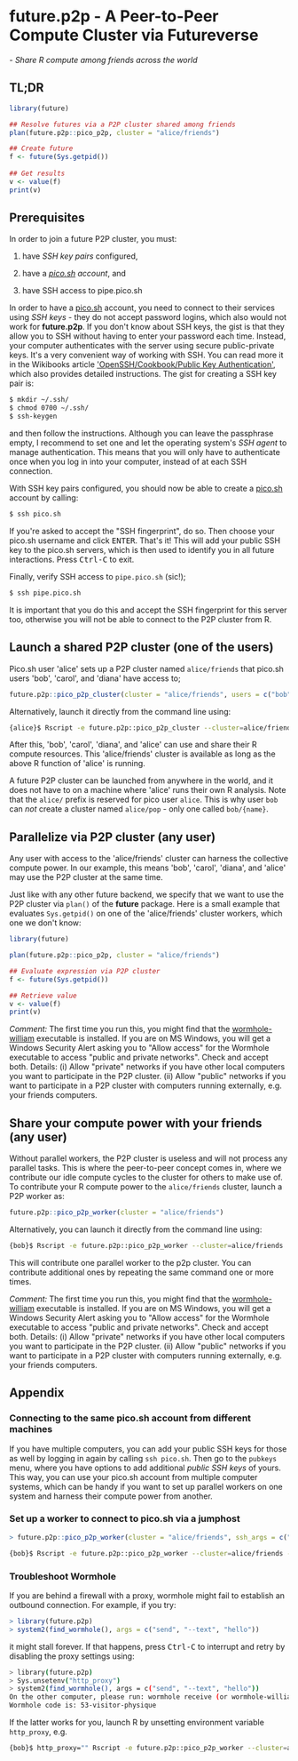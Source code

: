 # future.p2p - A Peer-to-Peer Compute Cluster via Futureverse

_- Share R compute among friends across the world_

## TL;DR

```r
library(future)

## Resolve futures via a P2P cluster shared among friends
plan(future.p2p::pico_p2p, cluster = "alice/friends")

## Create future
f <- future(Sys.getpid())
  
## Get results
v <- value(f)
print(v)
```


## Prerequisites

In order to join a future P2P cluster, you must:

1. have _SSH key pairs_ configured,

2. have a _[pico.sh] account_, and

3. have SSH access to pipe.pico.sh


In order to have a [pico.sh] account, you need to connect to their
services using _SSH keys_ - they do not accept password logins, which
also would not work for **future.p2p**. If you don't know about SSH
keys, the gist is that they allow you to SSH without having to enter
your password each time. Instead, your computer authenticates with the
server using secure public-private keys. It's a very convenient way of
working with SSH. You can read more it in the Wikibooks article
['OpenSSH/Cookbook/Public Key
Authentication'](https://en.wikibooks.org/wiki/OpenSSH%2FCookbook%2FPublic_Key_Authentication),
which also provides detailed instructions. The gist for creating a SSH
key pair is:

```sh
$ mkdir ~/.ssh/
$ chmod 0700 ~/.ssh/
$ ssh-keygen
```

and then follow the instructions. Although you can leave the
passphrase empty, I recommend to set one and let the operating
system's _SSH agent_ to manage authentication. This means that you
will only have to authenticate once when you log in into your
computer, instead of at each SSH connection.

With SSH key pairs configured, you should now be able to create a
[pico.sh] account by calling:

```sh
$ ssh pico.sh
```

If you're asked to accept the "SSH fingerprint", do so. Then choose
your pico.sh username and click <kbd>ENTER</kbd>.  That's it!  This
will add your public SSH key to the pico.sh servers, which is then
used to identify you in all future interactions. Press
<kbd>Ctrl-C</kbd> to exit.

Finally, verify SSH access to `pipe.pico.sh` (sic!);

```sh
$ ssh pipe.pico.sh
```

It is important that you do this and accept the SSH fingerprint for
this server too, otherwise you will not be able to connect to the P2P
cluster from R.


## Launch a shared P2P cluster (one of the users)

Pico.sh user 'alice' sets up a P2P cluster named `alice/friends` that
pico.sh users 'bob', 'carol', and 'diana' have access to;

```r
future.p2p::pico_p2p_cluster(cluster = "alice/friends", users = c("bob", "carol", "diana"))
```

Alternatively, launch it directly from the command line using:

```sh
{alice}$ Rscript -e future.p2p::pico_p2p_cluster --cluster=alice/friends --users=bob,carol,diana
```

After this, 'bob', 'carol', 'diana', and 'alice' can use and share
their R compute resources.  This 'alice/friends' cluster is available as
long as the above R function of 'alice' is running.

A future P2P cluster can be launched from anywhere in the world, and
it does not have to on a machine where 'alice' runs their own R
analysis.  Note that the `alice/` prefix is reserved for pico user
`alice`.  This is why user `bob` can _not_ create a cluster named
`alice/pop` - only one called `bob/{name}`.


## Parallelize via P2P cluster (any user)

Any user with access to the 'alice/friends' cluster can harness the
collective compute power. In our example, this means 'bob', 'carol',
'diana', and 'alice' may use the P2P cluster at the same time.

Just like with any other future backend, we specify that we want to
use the P2P cluster via `plan()` of the **future** package. Here is a
small example that evaluates `Sys.getpid()` on one of the 'alice/friends'
cluster workers, which one we don't know:

```r
library(future)

plan(future.p2p::pico_p2p, cluster = "alice/friends")

## Evaluate expression via P2P cluster
f <- future(Sys.getpid())

## Retrieve value
v <- value(f)
print(v)
```

_Comment:_ The first time you run this, you might find that the
[wormhole-william] executable is installed. If you are on MS Windows,
you will get a Windows Security Alert asking you to "Allow access" for
the Wormhole executable to access "public and private networks". Check
and accept both. Details: (i) Allow "private" networks if you have
other local computers you want to participate in the P2P cluster. (ii)
Allow "public" networks if you want to participate in a P2P cluster
with computers running externally, e.g. your friends computers.


## Share your compute power with your friends (any user)

Without parallel workers, the P2P cluster is useless and will not
process any parallel tasks. This is where the peer-to-peer concept
comes in, where we contribute our idle compute cycles to the cluster
for others to make use of. To contribute your R compute power to the
`alice/friends` cluster, launch a P2P worker as:

```r
future.p2p::pico_p2p_worker(cluster = "alice/friends")
```

Alternatively, you can launch it directly from the command line using:

```sh
{bob}$ Rscript -e future.p2p::pico_p2p_worker --cluster=alice/friends
```

This will contribute one parallel worker to the p2p cluster. You can
contribute additional ones by repeating the same command one or more
times.

_Comment:_ The first time you run this, you might find that the
[wormhole-william] executable is installed. If you are on MS Windows,
you will get a Windows Security Alert asking you to "Allow access" for
the Wormhole executable to access "public and private networks". Check
and accept both. Details: (i) Allow "private" networks if you have
other local computers you want to participate in the P2P cluster. (ii)
Allow "public" networks if you want to participate in a P2P cluster
with computers running externally, e.g. your friends computers.


## Appendix

### Connecting to the same pico.sh account from different machines

If you have multiple computers, you can add your public SSH keys for
those as well by logging in again by calling `ssh pico.sh`. Then go to
the `pubkeys` menu, where you have options to add additional _public
SSH keys_ of yours. This way, you can use your pico.sh account from
multiple computer systems, which can be handy if you want to set up
parallel workers on one system and harness their compute power from
another.


### Set up a worker to connect to pico.sh via a jumphost

```r
> future.p2p::pico_p2p_worker(cluster = "alice/friends", ssh_args = c("-J", "somehost"))
```

```sh
{bob}$ Rscript -e future.p2p::pico_p2p_worker --cluster=alice/friends --ssh_args="-J somehost"
```

### Troubleshoot Wormhole

If you are behind a firewall with a proxy, wormhole might fail to
establish an outbound connection. For example, if you try:

```r
> library(future.p2p)
> system2(find_wormhole(), args = c("send", "--text", "hello"))
```

it might stall forever.  If that happens, press <kbd>Ctrl-C</kbd> to
interrupt and retry by disabling the proxy settings using:

```sh
> library(future.p2p)
> Sys.unsetenv("http_proxy")
> system2(find_wormhole(), args = c("send", "--text", "hello"))
On the other computer, please run: wormhole receive (or wormhole-william recv)                                                       
Wormhole code is: 53-visitor-physique
```

If the latter works for you, launch R by unsetting environment
variable `http_proxy`, e.g.

```sh
{bob}$ http_proxy="" Rscript -e future.p2p::pico_p2p_worker --cluster=alice/friends
```


[pico.sh]: https://pico.sh/
[Magic-Wormhole]: https://magic-wormhole.readthedocs.io/en/latest/
[wormhole-william]: https://github.com/psanford/wormhole-william

